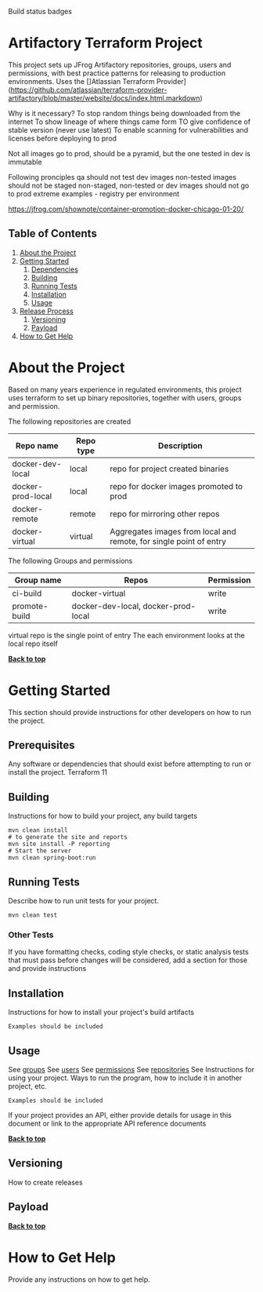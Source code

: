 Build status badges

# Artifactory Terraform Project

This project sets up JFrog Artifactory repositories, groups, users and permissions, with best practice patterns for releasing to production environments.
Uses the []Atlassian Terraform Provider](https://github.com/atlassian/terraform-provider-artifactory/blob/master/website/docs/index.html.markdown)

Why is it necessary?
To stop random things being downloaded from the internet
To show lineage of where things came form
TO give confidence of stable version (never use latest)
To enable scanning for vulnerabilities and licenses before deploying to prod

Not all images go to prod, should be a pyramid, but the one tested in dev is immutable

Following pronciples
qa should not test dev images
non-tested images should not be staged
non-staged, non-tested or dev images should not go to prod
extreme examples - registry per environment

https://jfrog.com/shownote/container-promotion-docker-chicago-01-20/
## Table of Contents

1. [About the Project](#about-the-project)
1. [Getting Started](#getting-started)
	1. [Dependencies](#dependencies)
	1. [Building](#building)
	1. [Running Tests](#testing)
	1. [Installation](#installation)
	1. [Usage](#usage)
1. [Release Process](#release-process)
	1. [Versioning](#versioning)
	1. [Payload](#payload)
1. [How to Get Help](#how-to-get-help)


# About the Project
Based on many years experience in regulated environments, this project uses terraform to set up binary repositories, together with users, groups and permission.

The following repositories are created

| Repo name         | Repo type   | Description | 
|-------------------| ----------- | ----------- |
| docker-dev-local  | local       | repo for project created binaries |
| docker-prod-local      | local   | repo for docker images promoted to prod |
| docker-remote   | remote        | repo for mirroring other repos |
| docker-virtual  | virtual |  Aggregates images from local and remote, for single point of entry |

The following Groups and permissions

| Group name      | Repos | Permission | 
| ----------- | ----------- | --- |
| ci-build | docker-virtual | write |
| promote-build | docker-dev-local, docker-prod-local  | write |

virtual repo is the single point of entry
The each environment looks at the local repo itself

**[Back to top](#table-of-contents)**

# Getting Started
This section should provide instructions for other developers on how to run the project.

## Prerequisites
Any software or dependencies that should exist before attempting to run or install the project.
Terraform 11

## Building

Instructions for how to build your project, any build targets

```
mvn clean install
# to generate the site and reports
mvn site install -P reporting
# Start the server
mvn clean spring-boot:run
```

## Running Tests

Describe how to run unit tests for your project.

```
mvn clean test

```

### Other Tests

If you have formatting checks, coding style checks, or static analysis tests that must pass before changes will be considered, add a section for those and provide instructions

## Installation

Instructions for how to install your project's build artifacts

```
Examples should be included
```

## Usage

See [groups](https://github.com/atlassian/terraform-provider-artifactory/blob/master/website/docs/r/artifactory_group.html.markdown)
See [users](https://github.com/atlassian/terraform-provider-artifactory/blob/master/website/docs/r/artifactory_user.html.markdown)
See [permissions](https://github.com/atlassian/terraform-provider-artifactory/blob/master/website/docs/r/artifactory_permission_target.html.markdown)
See [repositories](https://github.com/atlassian/terraform-provider-artifactory/blob/master/website/docs/r/artifactory_local_repository.html.markdown)
See 
Instructions for using your project. Ways to run the program, how to include it in another project, etc.

```
Examples should be included
```

If your project provides an API, either provide details for usage in this document or link to the appropriate API reference documents

**[Back to top](#table-of-contents)**

## Versioning

How to create releases

## Payload

**[Back to top](#table-of-contents)**

# How to Get Help

Provide any instructions on how to get help.
